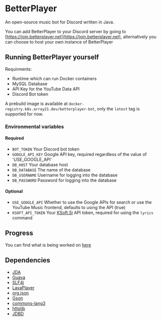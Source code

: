 # BetterPlayer
An open-source music bot for Discord written in Java.

You can add BetterPlayer to your Discord server by going to [https://join.betterplayer.net](https://join.betterplayer.net), alternatively you can choose to host your own instance of BetterPlayer 

## Running BetterPlayer  yourself
Requirments:
- Runtime which can run Docker containers
- MySQL Database
- API Key for the YouTube Data API
- Discord Bot token

A prebuild image is available at `docker-registry.k8s.array21.dev/betterplayer-bot`, only the `latest` tag is supported for now.

### Environmental variables
#### Required
- `BOT_TOKEN` Your Discord bot token  
- `GOOGLE_API_KEY` Google API key, required regardless of the value of 'USE_GOOGLE_API'  
- `DB_HOST` Your database host  
- `DB_DATABASE` The name of the database  
- `DB_USERNAME` Username for logging into the database  
- `DB_PASSWORD` Password for logging into the database  

#### Optional
- `USE_GOOGLE_API` Whether to use the Google APIs for search or use the YouTube Music frontend, defaults to using the API (true)
- `KSOFT_API_TOKEN` Your [KSoft.Si](https://api.ksoft.si/) API token, required for using the `lyrics` command

## Progress
You can find what is being worked on [here](https://trello.com/b/2n8vzaSp/betterplayer)

## Dependencies
- [JDA](https://github.com/DV8FromTheWorld/JDA)
- [Guava](https://github.com/google/guava)
- [SLF4j](https://github.com/qos-ch/slf4j)
- [LavaPlayer](https://github.com/sedmelluq/lavaplayer)
- [org.json](https://mvnrepository.com/artifact/org.json/json)
- [Gson](https://github.com/google/gson)
- [commons-lang3](https://commons.apache.org/proper/commons-lang/)
- [httplib](https://github.com/TheDutchMC/HttpLib)
- [JDBD](https://github.com/TheDutchMC/JDBD)